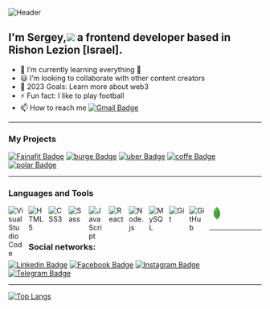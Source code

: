 ![Header](https://github.com/whiteblackswan/whiteblackswan/blob/main/assets/image-asset.gif)


## I'm Sergey,<img src="https://media.giphy.com/media/WUlplcMpOCEmTGBtBW/giphy.gif" width="30"> a frontend developer  based in Rishon Lezion [Israel].

- 🌱 I’m currently learning everything 🤣
- 😃 I’m looking to collaborate with other content creators
- 🥅 2023 Goals: Learn more about web3
- ⚡ Fun fact: I like to play football
-  :mailbox: How to reach me [![Gmail Badge](https://img.shields.io/badge/-Gmail-red?style=flat&logo=Gmail&logoColor=white)](mailto:swansergey7@gmail.com)

---


### My Projects
[![Fainafit Badge](https://img.shields.io/badge/-Fainafit-red?style=flat&logo=fainafit&logoColor=white)](https://whiteblackswan.github.io/fainafit/)
[![burge Badge](https://img.shields.io/badge/-Burge-yellow?style=flat&logo=burge&logoColor=white)](https://whiteblackswan.github.io/burger/)
[![uber Badge](https://img.shields.io/badge/-Uber-green?style=flat&logo=uber&logoColor=white)](https://whiteblackswan.github.io/)
[![coffe Badge](https://img.shields.io/badge/-Coffe-brown?style=flat&logo=coffe&logoColor=white)](https://whiteblackswan.github.io/coffe/)
[![polar Badge](https://img.shields.io/badge/-Polar-gold?style=flat&logo=polar&logoColor=white)](https://whiteblackswan.github.io/polar/)

---





### Languages and Tools
<img align="left" alt="Visual Studio Code" width="30px" src="https://cdn.jsdelivr.net/gh/devicons/devicon/icons/vscode/vscode-original.svg" style="padding-right:10px;" />
<img align="left" alt="HTML5" width="30px" src="https://cdn.jsdelivr.net/gh/devicons/devicon/icons/html5/html5-original.svg" style="padding-right:10px;" />
<img align="left" alt="CSS3" width="30px" src="https://cdn.jsdelivr.net/gh/devicons/devicon/icons/css3/css3-original.svg" style="padding-right:10px;" />
<img align="left" alt="Sass" width="30px" src="https://cdn.jsdelivr.net/gh/devicons/devicon/icons/sass/sass-original.svg" style="padding-right:10px;" />
<img align="left" alt="JavaScript" width="30px" src="https://cdn.jsdelivr.net/gh/devicons/devicon/icons/javascript/javascript-original.svg" style="padding-right:10px;" />
<img align="left" alt="React" width="30px" src="https://cdn.jsdelivr.net/gh/devicons/devicon/icons/react/react-original.svg" style="padding-right:10px;" />
<img align="left" alt="Node.js" width="30px" src="https://cdn.jsdelivr.net/gh/devicons/devicon/icons/nodejs/nodejs-original.svg" style="padding-right:10px;" />
<img align="left" alt="MySQL" width="30px" src="https://cdn.jsdelivr.net/gh/devicons/devicon/icons/mysql/mysql-original.svg" style="padding-right:10px;" />
<img align="left" alt="Git" width="30px" src="https://cdn.jsdelivr.net/gh/devicons/devicon/icons/git/git-original.svg" style="padding-right:10px;" />
<img align="left" alt="GitHub" width="30px" src="https://user-images.githubusercontent.com/3369400/139447912-e0f43f33-6d9f-45f8-be46-2df5bbc91289.png" style="padding-right:10px;" />
 <img src="https://github.com/devicons/devicon/blob/master/icons/mongodb/mongodb-original.svg" title="mongodb" alt="mongodb" width="30"/>

---


### Social networks:
[![Linkedin Badge](https://img.shields.io/badge/-linkedin-blue?style=flat&logo=Linkedin&logoColor=white)](https://linkedin.com/in/sergey-lebed)
[![Facebook Badge](https://img.shields.io/badge/-facebook-blue?style=flat&logo=facebook&logoColor=white)](https://www.facebook.com/serlebed)
[![Instagram Badge](https://img.shields.io/badge/-instagram-red?style=flat&logo=instagram&logoColor=white)](https://instagram.com/_gray_swan_?igshid=YmMyMTA2M2Y=)
[![Telegram Badge](https://img.shields.io/badge/-telegram-blue?style=flat&logo=telegram&logoColor=white)](https://t.me/whiteblackswan)
  
---


[![Top Langs](https://github-readme-stats.vercel.app/api/top-langs/?username=anuraghazra&layout=compact)](https://github.com/whiteblackswan-readme-stats)





